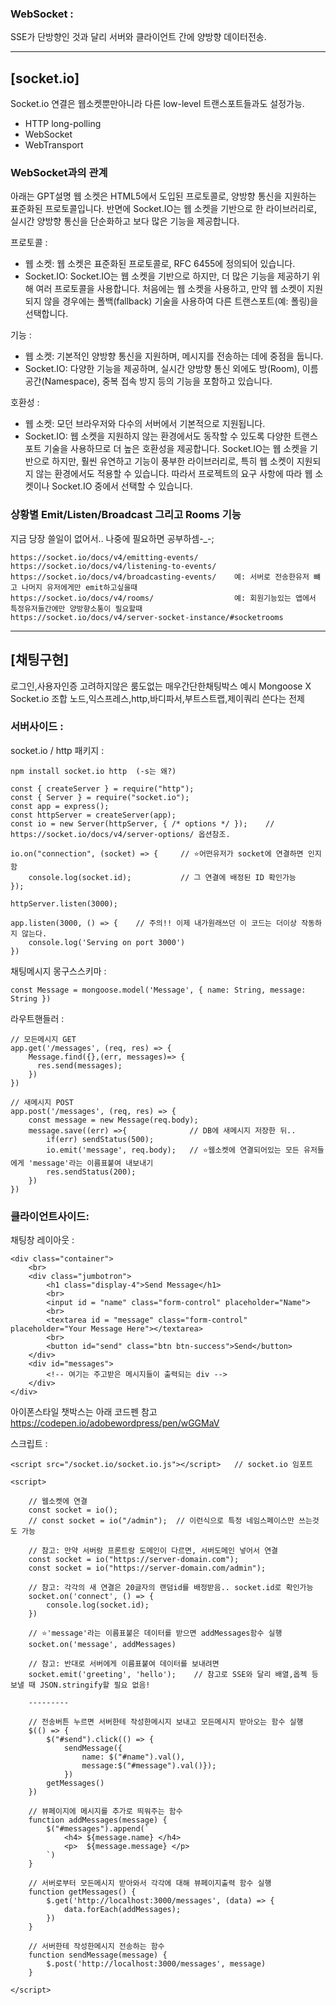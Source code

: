 
### WebSocket :
SSE가 단방향인 것과 달리 서버와 클라이언트 간에 양방향 데이터전송.


-----------------------------

## [socket.io]


Socket.io 연결은 웹소켓뿐만아니라 다른 low-level 트랜스포트들과도 설정가능.

- HTTP long-polling
- WebSocket
- WebTransport


### WebSocket과의 관계

아래는 GPT설명
웹 소켓은 HTML5에서 도입된 프로토콜로, 양방향 통신을 지원하는 표준화된 프로토콜입니다. 반면에
Socket.IO는 웹 소켓을 기반으로 한 라이브러리로, 실시간 양방향 통신을 단순화하고 보다 많은 기능을 제공합니다.

프로토콜 :

  - 웹 소켓:
    웹 소켓은 표준화된 프로토콜로, RFC 6455에 정의되어 있습니다. 
  - Socket.IO:
    Socket.IO는 웹 소켓을 기반으로 하지만, 더 많은 기능을 제공하기 위해 여러 프로토콜을 사용합니다.
    처음에는 웹 소켓을 사용하고, 만약 웹 소켓이 지원되지 않을 경우에는 폴백(fallback) 기술을 사용하여
    다른 트랜스포트(예: 폴링)을 선택합니다.

기능 :

  - 웹 소켓:
    기본적인 양방향 통신을 지원하며, 메시지를 전송하는 데에 중점을 둡니다.
  - Socket.IO:
    다양한 기능을 제공하며, 실시간 양방향 통신 외에도
    방(Room), 이름 공간(Namespace), 중복 접속 방지 등의 기능을 포함하고 있습니다.
  
호환성 :
  
  - 웹 소켓:
    모던 브라우저와 다수의 서버에서 기본적으로 지원됩니다.
  - Socket.IO:
    웹 소켓을 지원하지 않는 환경에서도 동작할 수 있도록 다양한 트랜스포트 기술을 사용하므로 더 높은 호환성을 제공합니다.
    Socket.IO는 웹 소켓을 기반으로 하지만, 훨씬 유연하고 기능이 풍부한 라이브러리로,
    특히 웹 소켓이 지원되지 않는 환경에서도 적용할 수 있습니다.
    따라서 프로젝트의 요구 사항에 따라 웹 소켓이나 Socket.IO 중에서 선택할 수 있습니다.


### 상황별 Emit/Listen/Broadcast 그리고 Rooms 기능

지금 당장 쓸일이 없어서.. 나중에 필요하면 공부하셈-_-;

    https://socket.io/docs/v4/emitting-events/
    https://socket.io/docs/v4/listening-to-events/
    https://socket.io/docs/v4/broadcasting-events/    예: 서버로 전송한유저 뺴고 나머지 유저에게만 emit하고싶을때
    https://socket.io/docs/v4/rooms/                  예: 회원기능있는 앱에서 특정유저들간에만 양방향소통이 필요할때
    https://socket.io/docs/v4/server-socket-instance/#socketrooms


-----------------------------

## [채팅구현]


로그인,사용자인증 고려하지않은 룸도없는 매우간단한채팅박스 예시
Mongoose X Socket.io 조합
노드,익스프레스,http,바디파서,부트스트랩,제이쿼리 쓴다는 전제


### 서버사이드 :

socket.io / http 패키지 :

    npm install socket.io http  (-s는 왜?)

    const { createServer } = require("http");
    const { Server } = require("socket.io");
    const app = express();
    const httpServer = createServer(app);
    const io = new Server(httpServer, { /* options */ });    // https://socket.io/docs/v4/server-options/ 옵션참조.

    io.on("connection", (socket) => {     // ⭐어떤유저가 socket에 연결하면 인지함
        console.log(socket.id);           // 그 연결에 배정된 ID 확인가능
    });

    httpServer.listen(3000);
    
    app.listen(3000, () => {    // 주의!! 이제 내가원래쓰던 이 코드는 더이상 작동하지 않는다.
        console.log('Serving on port 3000')
    })

채팅메시지 몽구스스키마 :

    const Message = mongoose.model('Message', { name: String, message: String })

라우트핸들러 :

    // 모든메시지 GET
    app.get('/messages', (req, res) => {
        Message.find({},(err, messages)=> {
          res.send(messages);
        })
    })

    // 새메시지 POST
    app.post('/messages', (req, res) => {
        const message = new Message(req.body);
        message.save((err) =>{              // DB에 새메시지 저장한 뒤..
            if(err) sendStatus(500);
            io.emit('message', req.body);   // ⭐웹소켓에 연결되어있는 모든 유저들에게 'message'라는 이름표붙여 내보내기
            res.sendStatus(200);
        })
    })


### 클라이언트사이드:

채팅창 레이아웃 :

    <div class="container">
        <br>
        <div class="jumbotron">
            <h1 class="display-4">Send Message</h1>
            <br>
            <input id = "name" class="form-control" placeholder="Name">
            <br>
            <textarea id = "message" class="form-control" placeholder="Your Message Here"></textarea>
            <br>
            <button id="send" class="btn btn-success">Send</button>
        </div>
        <div id="messages">
            <!-- 여기는 주고받은 메시지들이 출력되는 div -->
        </div>
    </div>

아이폰스타일 챗박스는 아래 코드펜 참고
https://codepen.io/adobewordpress/pen/wGGMaV


스크립트 :

    <script src="/socket.io/socket.io.js"></script>   // socket.io 임포트

    <script>

        // 웹소켓에 연결
        const socket = io();
        // const socket = io("/admin");  // 이런식으로 특정 네임스페이스만 쓰는것도 가능

        // 참고: 만약 서버랑 프론트랑 도메인이 다르면, 서버도메인 넣어서 연결
        const socket = io("https://server-domain.com");  
        const socket = io("https://server-domain.com/admin");

        // 참고: 각각의 새 연결은 20글자의 랜덤id를 배정받음.. socket.id로 확인가능
        socket.on('connect', () => {
            console.log(socket.id);
        })

        // ⭐'message'라는 이름표붙은 데이터를 받으면 addMessages함수 실행
        socket.on('message', addMessages)

        // 참고: 반대로 서버에게 이름표붙여 데이터를 보내려면
        socket.emit('greeting', 'hello');    // 참고로 SSE와 달리 배열,옵젝 등 보낼 때 JSON.stringify할 필요 없음!

        ---------

        // 전송버튼 누르면 서버한테 작성한메시지 보내고 모든메시지 받아오는 함수 실행
        $(() => {
            $("#send").click(() => {
                sendMessage({
                    name: $("#name").val(), 
                    message:$("#message").val()});
                })
            getMessages()
        })

        // 뷰페이지에 메시지를 추가로 띄워주는 함수
        function addMessages(message) {
            $("#messages").append(`
                <h4> ${message.name} </h4>
                <p>  ${message.message} </p>
            `)
        }

        // 서버로부터 모든메시지 받아와서 각각에 대해 뷰페이지출력 함수 실행
        function getMessages() {
            $.get('http://localhost:3000/messages', (data) => {
                data.forEach(addMessages);
            })
        }

        // 서버한테 작성한메시지 전송하는 함수
        function sendMessage(message) {
            $.post('http://localhost:3000/messages', message)
        }

    </script>






